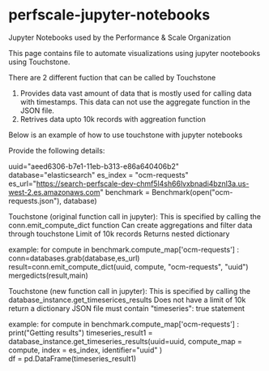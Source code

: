 # perfscale-jupyter-notebooks
Jupyter Notebooks used by the Performance &amp; Scale Organization

This page contains file to automate visualizations using jupyter nootebooks using Touchstone.

There are 2 different fuction that can be called by Touchstone
1) Provides data vast amount of data that is mostly used for calling data with timestamps. This data can not use the aggregate function in the JSON file.
2) Retrives data upto 10k records with aggreation function 



Below is an example of how to use touchstone with jupyter notebooks 

Provide the following details:

uuid="aeed6306-b7e1-11eb-b313-e86a640406b2"
database="elasticsearch"
es_index = "ocm-requests"
es_url="https://search-perfscale-dev-chmf5l4sh66lvxbnadi4bznl3a.us-west-2.es.amazonaws.com"
benchmark = Benchmark(open("ocm-requests.json"), database)

Touchstone (original function call in jupyter):
  This is specified by calling the conn.emit_compute_dict function
  Can create aggregations and filter data through touchstone 
  Limit of 10k records
  Returns nested dictionary
  
  example:
  for compute in benchmark.compute_map['ocm-requests'] :
      conn=databases.grab(database,es_url)
      result=conn.emit_compute_dict(uuid,
                                    compute,
                                    "ocm-requests",
                                    "uuid")
      mergedicts(result,main)
      
      
Touchstone (new function call in jupyter):
  This is specified by calling the database_instance.get_timeserices_results
  Does not have a limit of 10k
  return a dictionary
  JSON file must contain "timeseries": true statement 
  
  example:
  for compute in benchmark.compute_map['ocm-requests'] :
    print("Getting results")
    timeseries_result1 = database_instance.get_timeseries_results(uuid=uuid, 
                                                                 compute_map = compute,
                                                                 index = es_index,
                                                                 identifier="uuid"
                                                                )   
    df = pd.DataFrame(timeseries_result1)



    
    
